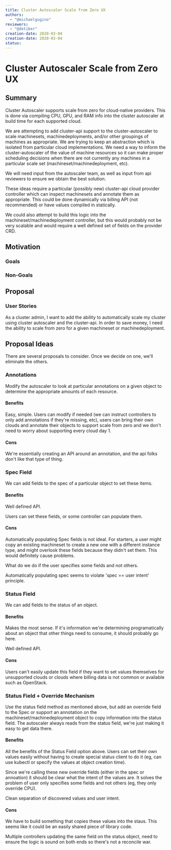 ```yaml
---
title: Cluster Autoscaler Scale from Zero UX
authors:
  - "@michaelgugino"
reviewers:
  - "@detiber"
creation-date: 2020-03-04
creation-date: 2020-03-04
status:
---
```


# Cluster Autoscaler Scale from Zero UX

## Summary
Cluster Autoscaler supports scale from zero for cloud-native providers. This is done via compiling CPU, GPU, and RAM info into the cluster autoscaler at build time for each supported cloud.

We are attempting to add cluster-api support to the cluster-autoscaler to scale machinesets, machinedeployments, and/or other groupings of machines as appropriate. We are trying to keep an abstraction which is isolated from particular cloud implementations. We need a way to inform the cluster-autoscaler of the value of machine resources so it can make proper scheduling decisions when there are not currently any machines in a particular scale set (machineset/machinedeployment, etc).

We will need input from the autoscaler team, as well as input from api reviewers to ensure we obtain the best solution.

These ideas require a particular (possibly new) cluster-api cloud provider controller
which can inspect machinesets and annotate them as appropriate.  This could be
done dynamically via billing API (not recommended) or have values compiled in
statically.

We could also attempt to build this logic into the machineset/machinedeployment
controller, but this would probably not be very scalable and would require
a well defined set of fields on the provider CRD.

## Motivation

### Goals

### Non-Goals

## Proposal

### User Stories

As a cluster admin, I want to add the ability to automatically scale my cluster
using cluster autoscaler and the cluster-api.  In order to save money, I need
the ability to scale from zero for a given machineset or machinedeployment.

## Proposal Ideas

There are several proposals to consider.  Once we decide on one, we'll eliminate
the others.

### Annotations
Modify the autoscaler to look at particular annotations on a given object to determine the appropriate amounts of each resource.

#### Benefits
Easy, simple.  Users can modify if needed (we can instruct controllers to only
add annotations if they're missing, etc), users can bring their own clouds
and annotate their objects to support scale from zero and we don't need to worry
about supporting every cloud day 1.

#### Cons
We're essentially creating an API around an annotation, and the api folks don't
like that type of thing.

### Spec Field
We can add fields to the spec of a particular object to set these items.

#### Benefits
Well defined API.

Users can set these fields, or some controller can
populate them.

#### Cons
Automatically populating Spec fields is not ideal.  For starters, a user might
copy an existing machineset to create a new one with a different instance type,
and might overlook these fields because they didn't set them.  This would
definitely cause problems.

What do we do if the user specifies some fields and not others.

Automatically populating spec seems to violate 'spec == user intent' principle.

### Status Field
We can add fields to the status of an object.

#### Benefits
Makes the most sense.  If it's information we're determining programatically
about an object that other things need to consume, it should probably go here.

Well defined API.

#### Cons
Users can't easily update this field if they want to set values themselves for
unsupported clouds or clouds where billing data is not common or available
such as OpenStack.

### Status Field + Override Mechanism
Use the status field method as mentioned above, but add an override field to
the Spec or support an annotation on the machineset/machinedeployment object
to copy information into the status field.  The autoscaler always reads from
the status field, we're just making it easy to get data there.

#### Benefits
All the benefits of the Status Field option above. Users can set their own
values easily without having to create special status client to do it (eg,
can use kubectl or specify the values at object creation time).

Since we're calling these new override fields (either in the spec or annoation)
it should be clear what the intent of the values are.  It solves the problem
of user only specifies some fields and not others (eg, they only override CPU).

Clean separation of discovered values and user intent.

#### Cons
We have to build something that copies these values into the staus.  This seems
like it could be an easily shared piece of library code.

Multiple controllers updating the same field on the status object, need to
ensure the logic is sound on both ends so there's not a reconcile war.

